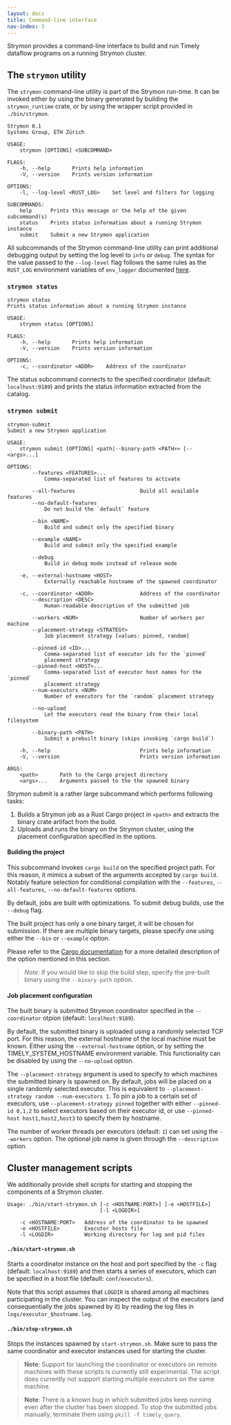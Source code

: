 ```yaml
---
layout: docs
title: Command-line interface
nav-index: 3
---
```


Strymon provides a command-line interface to build and run Timely dataflow
programs on a running Strymon cluster.

## The `strymon` utility

The `strymon` command-line utility is part of the Strymon run-time. It can be
invoked either by using the binary generated by building the `strymon_runtime`
crate, or by using the wrapper script provided in `./bin/strymon`.

    Strymon 0.1
    Systems Group, ETH Zürich

    USAGE:
        strymon [OPTIONS] <SUBCOMMAND>

    FLAGS:
        -h, --help       Prints help information
        -V, --version    Prints version information

    OPTIONS:
        -l, --log-level <RUST_LOG>    Set level and filters for logging

    SUBCOMMANDS:
        help      Prints this message or the help of the given subcommand(s)
        status    Prints status information about a running Strymon instance
        submit    Submit a new Strymon application

All subcommands of the Strymon command-line utility can print additional
debugging output by setting the log level to `info` or `debug`. The syntax
for the value passed to the `--log-level` flag follows the same rules as
the `RUST_LOG` environment variables of `env_logger` documented
[here](https://docs.rs/env_logger/0.4.3/env_logger/#enabling-logging).

### `strymon status`

    strymon status
    Prints status information about a running Strymon instance

    USAGE:
        strymon status [OPTIONS]

    FLAGS:
        -h, --help       Prints help information
        -V, --version    Prints version information

    OPTIONS:
        -c, --coordinator <ADDR>    Address of the coordinator

The status subcommand connects to the specified coordinator
(default: `localhost:9189`) and prints the status information extracted from
the catalog.

### `strymon submit`

    strymon-submit
    Submit a new Strymon application

    USAGE:
        strymon submit [OPTIONS] <path|--binary-path <PATH>> [-- <args>...]

    OPTIONS:
            --features <FEATURES>...
                Comma-separated list of features to activate

            --all-features                     Build all available features
            --no-default-features
                Do not build the `default` feature

            --bin <NAME>
                Build and submit only the specified binary

            --example <NAME>
                Build and submit only the specified example

            --debug
                Build in debug mode instead of release mode

        -e, --external-hostname <HOST>
                Externally reachable hostname of the spawned coordinator

        -c, --coordinator <ADDR>               Address of the coordinator
            --description <DESC>
                Human-readable description of the submitted job

            --workers <NUM>                    Number of workers per machine
            --placement-strategy <STRATEGY>
                Job placement strategy [values: pinned, random]

            --pinned-id <ID>...
                Comma-separated list of executor ids for the `pinned`
                placement strategy
            --pinned-host <HOST>...
                Comma-separated list of executor host names for the `pinned`
                placement strategy
            --num-executors <NUM>
                Number of executors for the `random` placement strategy

            --no-upload
                Let the executors read the binary from their local filesystem

            --binary-path <PATH>
                Submit a prebuilt binary (skips invoking `cargo build`)

        -h, --help                             Prints help information
        -V, --version                          Prints version information

    ARGS:
        <path>       Path to the Cargo project directory
        <args>...    Arguments passed to the the spawned binary


Strymon submit is a rather large subcommand which performs following tasks:

  1. Builds a Strymon job as a Rust Cargo project in `<path>` and extracts
     the binary crate artifact from the build.
  2. Uploads and runs the binary on the Strymon cluster, using the placement
     configuration specified in the options.

#### Building the project

This subcommand invokes `cargo build` on the specified project path. For this
reason, it mimics a subset of the arguments accepted by `cargo build`. Notably
feature selection for conditional compilation with the `--features`,
`--all-features`, `--no-default-features` options.

By default, jobs are built with optimizations. To submit debug builds, use the
`--debug` flag.

The built project has only a one binary target, it will be chosen for submission.
If there are multiple binary targets, please specify one using either the `--bin`
or `--example` option.

Please refer to the [Cargo documentation](http://doc.crates.io/guide.html) for
a more detailed description of the option mentioned in this section.

> *Note:* If you would like to skip the build step, specify the pre-built
> binary using the `--binary-path` option.

#### Job placement configuration

The built binary is submitted Strymon coordinator specified in the `--coordinator`
otpion (default: `localhost:9189`).

By default, the submitted binary is uploaded using a randomly selected TCP port.
For this reason, the external hostname of the local machine must be known.
Either using the `--external-hostname` option, or by setting the
TIMELY_SYSTEM_HOSTNAME environment variable. This functionality can be disabled
by using the `--no-upload` option.

The `--placement-strategy` argument is used to specify to which machines the
submitted binary is spawned on. By default, jobs will be placed on a single
randomly selected executor. This is equivalent to `--placement-strategy random
--num-executors 1`. To pin a job to a certain set of executors, use
`--placement-strategy pinned` together with either `--pinned-id 0,1,2` to select
executors based on their executor id, or use `--pinned-host host1,host2,host3`
to specify them by hostname.

The number of worker threads per executors (default: `1`) can set using the
`--workers` option. The optional job name is given through the `--description`
option.


## Cluster management scripts

We additionally provide shell scripts for starting and stopping the components
of a Strymon cluster.

    Usage: ./bin/start-strymon.sh [-c <HOSTNAME:PORT>] [-e <HOSTFILE>]
                                  [-l <LOGDIR>]

        -c <HOSTNAME:PORT>   Address of the coordinator to be spawned
        -e <HOSTFILE>        Executor hosts file
        -l <LOGDIR>          Working directory for log and pid files

#### `./bin/start-strymon.sh`

Starts a coordinator instance on the host and port specified by the `-c` flag
(default: `localhost:9189`) and then starts a series of executors, which can be
specified in a host file (default: `conf/executors`).

Note that this script assumes that `LOGDIR` is shared among all machines
participating in the cluster. You can inspect the output of the executors (and
consequentially the jobs spawned by it) by reading the log files in
`logs/executor_$hostname.log`.

#### `./bin/stop-strymon.sh`

Stops the instances spawned by `start-strymon.sh`. Make sure to pass the same
coordinator and executor instances used for starting the cluster.

> **Note**: Support for launching the coordinator or executors on remote machines
> with these scripts is currently still experimental. The script does currently
> not support starting multiple executors on the same machine.

> **Note**: There is a known bug in which submitted jobs keep running even after
> the cluster has been stopped. To stop the submitted jobs manually, terminate
> them using `pkill -f timely_query`.
